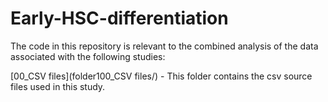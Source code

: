 # Early-HSC-differentiation
The code in this repository is relevant to the combined analysis of the data associated with the following studies:

[00_CSV files](folder100_CSV files/) - This folder contains the csv source files used in this study.


